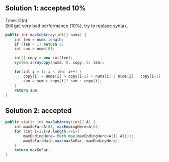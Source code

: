 ## Solution 1: accepted 10%

Time: O(n)  
Still get very bad performance (10%), try to replace syntax.  
```java
public int maxSubArray(int[] nums) {
    int len = nums.length;
    if (len < 1) return 0;
    int sum = nums[0];

    int[] copy = new int[len];
    System.arraycopy(nums, 0, copy, 0, len);

    for(int i = 1; i < len; i++) {
        copy[i] = nums[i] > copy[i-1] + nums[i] ? nums[i] : copy[i-1] + nums[i];
        sum = sum > copy[i]? sum : copy[i];
    }
    return sum;
}
```

## Solution 2: accepted

```java
public static int maxSubArray(int[] A) {
    int maxSoFar=A[0], maxEndingHere=A[0];
    for (int i=1;i<A.length;++i){
    	maxEndingHere= Math.max(maxEndingHere+A[i],A[i]);
    	maxSoFar=Math.max(maxSoFar, maxEndingHere);	
    }
    return maxSoFar;
}
```
